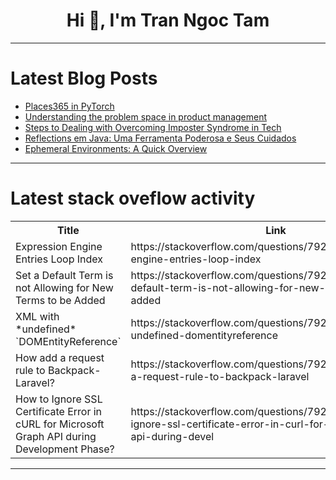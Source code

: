 <h1 align="center">Hi 👋, I'm Tran Ngoc Tam</h1>

---

# Latest Blog Posts 
<!-- BLOG-POST-LIST:START -->
- [Places365 in PyTorch](https://dev.to/hyperkai/places365-in-pytorch-3ega)
- [Understanding the problem space in product management](https://dev.to/wdp/understanding-the-problem-space-in-product-management-1ffi)
- [Steps to Dealing with Overcoming Imposter Syndrome in Tech](https://dev.to/shrutikapoor08/7-steps-to-dealing-with-overcoming-imposter-syndrome-in-tech-4l3g)
- [Reflections em Java: Uma Ferramenta Poderosa e Seus Cuidados](https://dev.to/marcelovmendes/reflections-em-java-uma-ferramenta-poderosa-e-seus-cuidados-4m3m)
- [Ephemeral Environments: A Quick Overview](https://dev.to/shipyard/ephemeral-environments-a-quick-overview-3m7)
<!-- BLOG-POST-LIST:END -->

---

# Latest stack oveflow activity
<table>
  <tr><th>Title</th><th>Link</th></tr>
  <!-- STACKOVERFLOW:START --><tr><td>Expression Engine Entries Loop Index</td><td>https://stackoverflow.com/questions/79298541/expression-engine-entries-loop-index</td></tr><tr><td>Set a Default Term is not Allowing for New Terms to be Added</td><td>https://stackoverflow.com/questions/79298507/set-a-default-term-is-not-allowing-for-new-terms-to-be-added</td></tr><tr><td>XML with *undefined* `DOMEntityReference`</td><td>https://stackoverflow.com/questions/79298448/xml-with-undefined-domentityreference</td></tr><tr><td>How add a request rule to Backpack-Laravel?</td><td>https://stackoverflow.com/questions/79298356/how-add-a-request-rule-to-backpack-laravel</td></tr><tr><td>How to Ignore SSL Certificate Error in cURL for Microsoft Graph API during Development Phase?</td><td>https://stackoverflow.com/questions/79298304/how-to-ignore-ssl-certificate-error-in-curl-for-microsoft-graph-api-during-devel</td></tr><!-- STACKOVERFLOW:END -->
</table>

---



